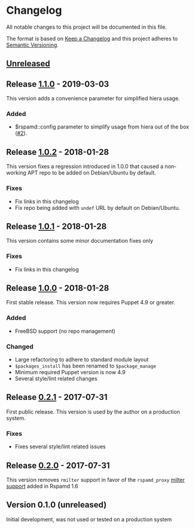 # Changelog
All notable changes to this project will be documented in this file.

The format is based on [Keep a Changelog](http://keepachangelog.com/en/1.0.0/)
and this project adheres to [Semantic Versioning](http://semver.org/spec/v2.0.0.html).

## [Unreleased]

## Release [1.1.0] - 2019-03-03
This version adds a convenience parameter for simplified hiera usage.

### Added
- $rspamd::config parameter to simplify usage from hiera out of the box ([#2]).

## Release [1.0.2] - 2018-01-28
This version fixes a regression introduced in 1.0.0 that caused a non-working
APT repo to be added on Debian/Ubuntu by default.

### Fixes
- Fix links in this changelog
- Fix repo being added with `undef` URL by default on Debian/Ubuntu.

## Release [1.0.1] - 2018-01-28
This version contains some minor documentation fixes only

### Fixes
- Fix links in this changelog

## Release [1.0.0] - 2018-01-28
First stable release. This version now requires Puppet 4.9 or greater.

### Added
- FreeBSD support (no repo management)

### Changed
- Large refactoring to adhere to standard module layout
- `$packages_install` has been renamed to `$package_manage`
- Minimum required Puppet version is now 4.9
- Several style/lint related changes

## Release [0.2.1] - 2017-07-31
First public release. This version is used by the author on a production system.

### Fixes
- Fixes several style/lint related issues

## Release [0.2.0] - 2017-07-31
This version removes `rmilter` support in favor of the `rspamd_proxy` [milter support](https://rspamd.com/doc/workers/rspamd_proxy.html) added in Rspamd 1.6

## Version 0.1.0 (unreleased)
Initial development, was not used or tested on a production system

[Unreleased]: https://github.com/oxc/puppet-rspamd/compare/v1.1.0...HEAD
[1.1.0]: https://github.com/oxc/puppet-rspamd/compare/v1.0.2...v1.1.0
[1.0.2]: https://github.com/oxc/puppet-rspamd/compare/v1.0.1...v1.0.2
[1.0.1]: https://github.com/oxc/puppet-rspamd/compare/v1.0.0...v1.0.1
[1.0.0]: https://github.com/oxc/puppet-rspamd/compare/v0.2.1...v1.0.0
[0.2.1]: https://github.com/oxc/puppet-rspamd/compare/v0.2.0...v0.2.1
[0.2.0]: https://github.com/oxc/puppet-rspamd/compare/1980687...v0.2.0
[#2]: https://github.com/oxc/puppet-rspamd/pull/2
